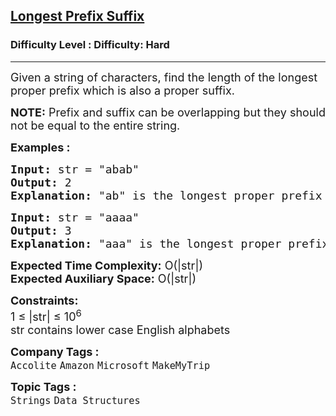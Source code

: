 <h2><a href="https://www.geeksforgeeks.org/problems/longest-prefix-suffix2527/1">Longest Prefix Suffix</a></h2><h3>Difficulty Level : Difficulty: Hard</h3><hr><div class="problems_problem_content__Xm_eO"><p><span style="font-size: 18px;">Given a string of characters, find the length of the longest proper prefix which is also a proper suffix.</span></p>
<p><span style="font-size: 18px;"><strong>NOTE:</strong> Prefix and suffix can be overlapping but they should not be equal to the entire string.</span></p>
<p><strong><span style="font-size: 18px;">Examples :</span></strong></p>
<pre><span style="font-size: 18px;"><strong>Input:</strong> str = "abab"</span>
<span style="font-size: 18px;"><strong>Output:</strong> 2
<strong>Explanation:</strong> "ab" is the longest proper prefix and suffix. </span></pre>
<pre><span style="font-size: 18px;"><strong>Input:</strong> str = "aaaa"</span>
<span style="font-size: 18px;"><strong>Output:</strong> 3
<strong>Explanation:</strong> "aaa" is the longest proper prefix and suffix. </span></pre>
<p><span style="font-size: 18px;"><strong>Expected Time Complexity:</strong> O(|str|)<br><strong>Expected Auxiliary Space:</strong> O(|str|)</span></p>
<p><span style="font-size: 18px;"><strong>Constraints:</strong></span><br><span style="font-size: 18px;">1 ≤ |str| ≤ 10<sup>6</sup><br>str contains lower case English alphabets</span></p></div><p><span style=font-size:18px><strong>Company Tags : </strong><br><code>Accolite</code>&nbsp;<code>Amazon</code>&nbsp;<code>Microsoft</code>&nbsp;<code>MakeMyTrip</code>&nbsp;<br><p><span style=font-size:18px><strong>Topic Tags : </strong><br><code>Strings</code>&nbsp;<code>Data Structures</code>&nbsp;